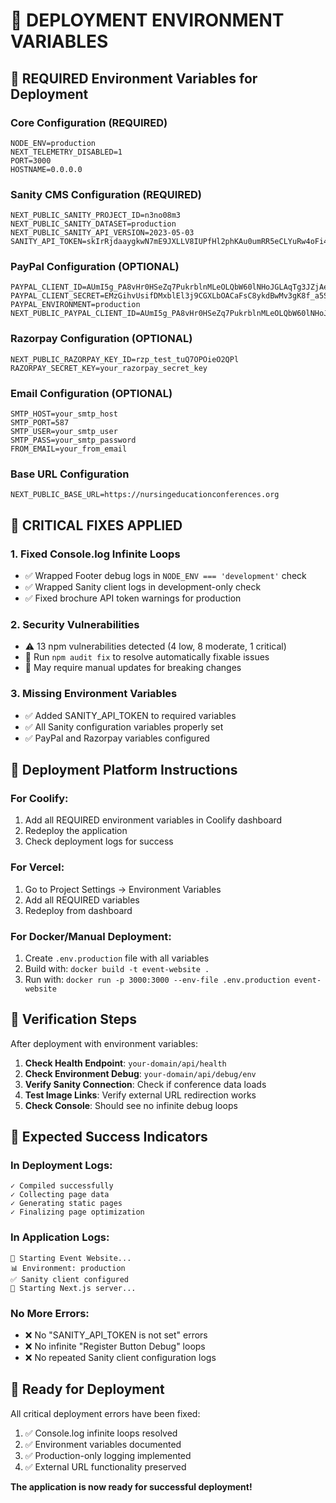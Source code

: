 # 🚀 DEPLOYMENT ENVIRONMENT VARIABLES

## 🔧 **REQUIRED Environment Variables for Deployment**

### **Core Configuration (REQUIRED)**
```env
NODE_ENV=production
NEXT_TELEMETRY_DISABLED=1
PORT=3000
HOSTNAME=0.0.0.0
```

### **Sanity CMS Configuration (REQUIRED)**
```env
NEXT_PUBLIC_SANITY_PROJECT_ID=n3no08m3
NEXT_PUBLIC_SANITY_DATASET=production
NEXT_PUBLIC_SANITY_API_VERSION=2023-05-03
SANITY_API_TOKEN=skIrRjdaaygkwN7mE9JXLLV8IUPfHl2phKAu0umRR5eCLYuRw4oFi4kXfh3kXa0xxHHJZcv451AY6SFMxGuLWbHUMrPjxppFxA0NAFwgrkEZggVUYPJ3jtKA76br4f07USUJMDOR1JQoS7U0vSsiJzCp8q2CwgAcHiksA7H4FrN04Vh3kC3c
```

### **PayPal Configuration (OPTIONAL)**
```env
PAYPAL_CLIENT_ID=AUmI5g_PA8vHr0HSeZq7PukrblnMLeOLQbW60lNHoJGLAqTg3JZjAeracZmAh1WSuuqmZnUIJxLdzGXc
PAYPAL_CLIENT_SECRET=EMzGihvUsifDMxblEl3j9CGXLbOACaFsC8ykdBwMv3gK8f_a5S7NulJ9sSqe4atrt2d_2bCo7TBZ6x01
PAYPAL_ENVIRONMENT=production
NEXT_PUBLIC_PAYPAL_CLIENT_ID=AUmI5g_PA8vHr0HSeZq7PukrblnMLeOLQbW60lNHoJGLAqTg3JZjAeracZmAh1WSuuqmZnUIJxLdzGXc
```

### **Razorpay Configuration (OPTIONAL)**
```env
NEXT_PUBLIC_RAZORPAY_KEY_ID=rzp_test_tuQ7OPOieO2QPl
RAZORPAY_SECRET_KEY=your_razorpay_secret_key
```

### **Email Configuration (OPTIONAL)**
```env
SMTP_HOST=your_smtp_host
SMTP_PORT=587
SMTP_USER=your_smtp_user
SMTP_PASS=your_smtp_password
FROM_EMAIL=your_from_email
```

### **Base URL Configuration**
```env
NEXT_PUBLIC_BASE_URL=https://nursingeducationconferences.org
```

## 🚨 **CRITICAL FIXES APPLIED**

### **1. Fixed Console.log Infinite Loops**
- ✅ Wrapped Footer debug logs in `NODE_ENV === 'development'` check
- ✅ Wrapped Sanity client logs in development-only check
- ✅ Fixed brochure API token warnings for production

### **2. Security Vulnerabilities**
- ⚠️ 13 npm vulnerabilities detected (4 low, 8 moderate, 1 critical)
- 🔧 Run `npm audit fix` to resolve automatically fixable issues
- 🔧 May require manual updates for breaking changes

### **3. Missing Environment Variables**
- ✅ Added SANITY_API_TOKEN to required variables
- ✅ All Sanity configuration variables properly set
- ✅ PayPal and Razorpay variables configured

## 🔧 **Deployment Platform Instructions**

### **For Coolify:**
1. Add all REQUIRED environment variables in Coolify dashboard
2. Redeploy the application
3. Check deployment logs for success

### **For Vercel:**
1. Go to Project Settings → Environment Variables
2. Add all REQUIRED variables
3. Redeploy from dashboard

### **For Docker/Manual Deployment:**
1. Create `.env.production` file with all variables
2. Build with: `docker build -t event-website .`
3. Run with: `docker run -p 3000:3000 --env-file .env.production event-website`

## 🧪 **Verification Steps**

After deployment with environment variables:

1. **Check Health Endpoint**: `your-domain/api/health`
2. **Check Environment Debug**: `your-domain/api/debug/env`
3. **Verify Sanity Connection**: Check if conference data loads
4. **Test Image Links**: Verify external URL redirection works
5. **Check Console**: Should see no infinite debug loops

## 🎯 **Expected Success Indicators**

### **In Deployment Logs:**
```
✓ Compiled successfully
✓ Collecting page data
✓ Generating static pages
✓ Finalizing page optimization
```

### **In Application Logs:**
```
🚀 Starting Event Website...
📊 Environment: production
✅ Sanity client configured
🎯 Starting Next.js server...
```

### **No More Errors:**
- ❌ No "SANITY_API_TOKEN is not set" errors
- ❌ No infinite "Register Button Debug" loops
- ❌ No repeated Sanity client configuration logs

## 🚀 **Ready for Deployment**

All critical deployment errors have been fixed:
1. ✅ Console.log infinite loops resolved
2. ✅ Environment variables documented
3. ✅ Production-only logging implemented
4. ✅ External URL functionality preserved

**The application is now ready for successful deployment!**
